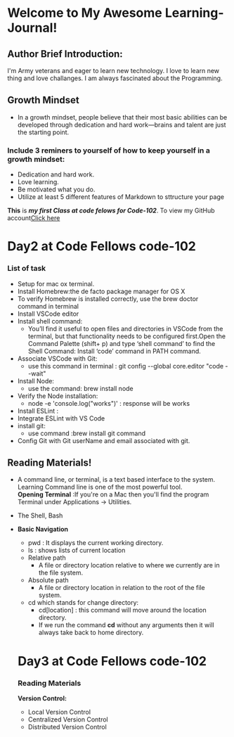 # Welcome to My Awesome Learning-Journal!

## Author Brief Introduction:
I'm Army veterans and eager to learn new technology. 
I love to learn new thing and love challanges. I am always fascinated about the Programming.

## Growth Mindset
  - In a growth mindset, people believe that their most basic abilities can be developed through dedication and hard work—brains and talent are just the starting point.

### Include 3 reminers to yourself of how to keep yourself in a growth mindset:
- Dedication and hard work.
- Love learning.
- Be motivated what you do.
- Utilize at least 5 different features of Markdown to sttructure your page

**This** is ***my first Class at code felows for Code-102***. 
To view my GitHub account[Click here](https://github.com/sbasnet7227)


# Day2 at Code Fellows **code-102**

### List of task
- Setup for mac ox terminal.
- Install Homebrew:the de facto package manager for OS X
- To verify Homebrew is installed correctly, use the brew doctor command in terminal
- Install VSCode editor
- Install shell command:
  - You’ll find it useful to open files and directories in VSCode from the terminal, but that functionality needs to be configured first.Open the Command Palette (shift+ p) and type ‘shell command’ to find the Shell Command: Install ‘code’ command in PATH command.
- Associate VSCode with Git:
  - use this command in terminal : git config --global core.editor "code --wait"
- Install Node:
  - use the command: brew install node
- Verify the Node installation:
  - node -e 'console.log("works")' : response will be works
- Install ESLint :
- Integrate ESLint with VS Code
- install git:
  - use command :brew install git command
- Config Git with Git userName and email associated with git.

## Reading Materials!
- A command line, or terminal, is a text based interface to the system. Learning Command line is one of the most powerful tool. \
**Opening Terminal** :If you're on a Mac then you'll find the program Terminal under Applications -> Utilities.
- The Shell, Bash
- **Basic Navigation**
  - pwd : It displays the current working directory.
  - ls : shows lists of current location
  - Relative path
    - A file or directory location relative to where we currently are in the file system.
  - Absolute path
    - A file or directory location in relation to the root of the file system.
  - cd which stands for change directory:
    - cd[location] : this command will move around the location directory.
    - If we run the command **cd** without any arguments then it will always take back to home directory.
    
  # Day3 at Code Fellows **code-102**
  ### Reading Materials
  **Version Control:**
  - Local Version Control
  - Centralized Version Control
  - Distributed Version Control
  
  
    


